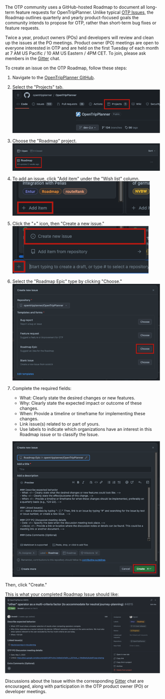 The OTP community uses a GitHub-hosted Roadmap to document all long-term feature requests for OpenTripPlanner. Unlike typical [OTP Issues](https://github.com/opentripplanner/OpenTripPlanner/issues), the Roadmap outlines quarterly and yearly product-focused goals the community intends to propose for OTP, rather than short-term bug fixes or feature requests.

Twice a year, product owners (POs) and developers will review and clean up the issues at the PO meetings. Product owner (PO) meetings are open to everyone interested in OTP and are held on the first Tuesday of each month at 7 AM US Pacific / 10 AM  US Eastern / 4PM CET. To join, please ask members in the [Gitter](https://app.gitter.im/#/room/#opentripplanner_OpenTripPlanner:gitter.im) chat.

To create an issue on the OTP Roadmap, follow these steps:

1. Navigate to the [OpenTripPlanner GitHub](https://github.com/opentripplanner/OpenTripPlanner).
2. Select the "Projects" tab.
   ![projects-tab](images/roadmap-1.png)
3. Choose the "Roadmap" project.
   ![select-roadmap](images/roadmap-2.png)
4. To add an issue, click "Add item" under the "Wish list" column. <br>
   ![add-item](images/roadmap-3.png)
5. Click the "+" icon, then "Create a new issue."<br>
   ![create-new-issue](images/roadmap-4.png)
6. Select the "Roadmap Epic" type by clicking "Choose."
   ![choose-issue-type](images/roadmap-5.png)
7. Complete the required fields:
    - What: Clearly state the desired changes or new features.
    - Why: Clearly state the expected impact or outcome of these changes.
    - When: Provide a timeline or timeframe for implementing these changes.
    - Link issue(s) related to or part of yours.
    - Use labels to indicate which organizations have an interest in this Roadmap issue or to classify the Issue.

    ![create](images/roadmap-6.png)

Then, click "Create."

This is what your completed Roadmap Issue should like:
![completed-roadmap-issue](images/roadmap-7.png)


Discussions about the Issue within the corresponding [Gitter](https://app.gitter.im/#/room/#opentripplanner_OpenTripPlanner:gitter.im) chat are encouraged, along with participation in the OTP product owner (PO) or developer meetings.